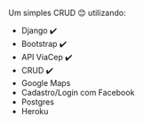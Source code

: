 Um simples CRUD :blush: utilizando:

* Django :heavy_check_mark:
* Bootstrap :heavy_check_mark:
* API ViaCep :heavy_check_mark:
* CRUD :heavy_check_mark:
* Google Maps
* Cadastro/Login com Facebook
* Postgres
* Heroku